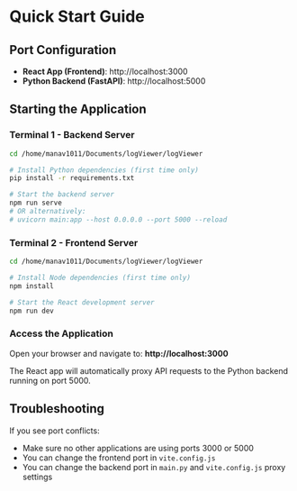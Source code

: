 # Quick Start Guide

## Port Configuration
- **React App (Frontend)**: http://localhost:3000
- **Python Backend (FastAPI)**: http://localhost:5000

## Starting the Application

### Terminal 1 - Backend Server
```bash
cd /home/manav1011/Documents/logViewer/logViewer

# Install Python dependencies (first time only)
pip install -r requirements.txt

# Start the backend server
npm run serve
# OR alternatively:
# uvicorn main:app --host 0.0.0.0 --port 5000 --reload
```

### Terminal 2 - Frontend Server
```bash
cd /home/manav1011/Documents/logViewer/logViewer

# Install Node dependencies (first time only)
npm install

# Start the React development server
npm run dev
```

### Access the Application
Open your browser and navigate to: **http://localhost:3000**

The React app will automatically proxy API requests to the Python backend running on port 5000.

## Troubleshooting

If you see port conflicts:
- Make sure no other applications are using ports 3000 or 5000
- You can change the frontend port in `vite.config.js`
- You can change the backend port in `main.py` and `vite.config.js` proxy settings